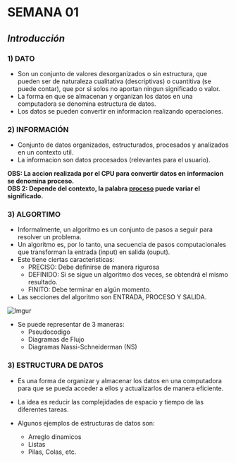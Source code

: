 # SEMANA 01

## *Introducción*

### **1) DATO**

- Son un conjunto de valores desorganizados o sin estructura, que pueden ser de naturaleza cualitativa (descriptivas) o cuantitiva (se puede contar), que por si solos no aportan ningun significado o valor.
- La forma en que se almacenan y organizan los datos en una computadora se denomina estructura de datos.
- Los datos se pueden convertir en informacion realizando operaciones.

### **2) INFORMACIÓN**

- Conjunto de datos organizados, estructurados, procesados y analizados en un contexto util.
- La informacion son datos procesados (relevantes para el usuario).

**OBS: La accion realizada por el CPU para convertir datos en informacion se denomina proceso.**   
**OBS 2: Depende del contexto, la palabra [proceso](https://www.defit.org/process/) puede variar el significado.**

### **3) ALGORTIMO**
- Informalmente, un algoritmo es un conjunto de pasos a seguir para resolver un problema.
- Un algoritmo es, por lo tanto, una secuencia de pasos computacionales que transforman la entrada (input) en salida (ouput).
- Este tiene ciertas caracteristicas:  
    - PRECISO: Debe definirse de manera rigurosa  
    - DEFINIDO: Si se sigue un algoritmo dos veces, se obtendrá el mismo resultado.  
    - FINITO: Debe terminar en algún momento.
- Las secciones del algoritmo son ENTRADA, PROCESO Y SALIDA. 

![Imgur](https://i.imgur.com/FFrs7Q9.png)

- Se puede representar de 3 maneras:  
    - Pseudocodigo  
    - Diagramas de Flujo  
    - Diagramas Nassi-Schneiderman (NS)  

### **3) ESTRUCTURA DE DATOS**
- Es una forma de organizar y almacenar los datos en una computadora para que se pueda acceder a ellos y actualizarlos de manera eficiente.

- La idea es reducir las complejidades de espacio y tiempo de las diferentes tareas.

- Algunos ejemplos de estructuras de datos son:   
    - Arreglo dinamicos
    - Listas 
    - Pilas, Colas, etc.



